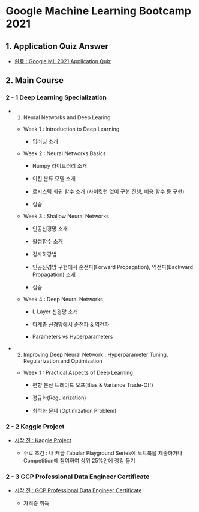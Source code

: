 # Google Machine Learning Bootcamp 2021


## 1. Application Quiz Answer

- [완료 : Google ML 2021 Application Quiz](./quiz)


## 2. Main Course


### 2 - 1 Deep Learning Specialization

- 1. Neural Networks and Deep Learing

    - Week 1 : Introduction to Deep Learning

        - 딥러닝 소개

    - Week 2 : Neural Networks Basics

        - Numpy 라이브러리 소개

        - 이진 분류 모델 소개

        - 로지스틱 회귀 함수 소개 (사이킷런 없이 구현 진행, 비용 함수 등 구현)

        - 실습

    - Week 3 : Shallow Neural Networks

        - 인공신경망 소개

        - 활성함수 소개

        - 경사하강법

        - 인공신경망 구현에서 순전파(Forward Propagation), 역전파(Backward Propagation) 소개

        - 실습

    - Week 4 : Deep Neural Networks

        - L Layer 신경망 소개

        - 다계층 신경망에서 순전파 & 역전파

        - Parameters vs Hyperparameters

- 2. Improving Deep Neural Network : Hyperparameter Tuning, Regularization and Optimization

    - Week 1 : Practical Aspects of Deep Learning

        - 편향 분산 트레이드 오프(Bias & Variance Trade-Off)

        - 정규화(Regularization)

        - 최적화 문제 (Optimization Problem)

### 2 - 2 Kaggle Project

- [시작 전 : Kaggle Project](./kaggle)

    - 수료 조건 : 내 캐글 Tabular Playground Series에 노트북을 제출하거나 Competition에 참여하여 상위 25%안에 랭킹 들기

### 2 - 3 GCP Professional Data Engineer Certificate

- [시작 전 : GCP Professional Data Engineer Certificate](./gcp_data_certification)

    - 자격증 취득 